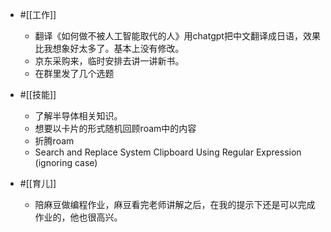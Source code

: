 - #[[工作]]
    - 翻译《如何做不被人工智能取代的人》用chatgpt把中文翻译成日语，效果比我想象好太多了。基本上没有修改。
    - 京东采购来，临时安排去讲一讲新书。
    - 在群里发了几个选题
- #[[技能]]
    - 了解半导体相关知识。
    - 想要以卡片的形式随机回顾roam中的内容
    - 折腾roam
    - Search and Replace System Clipboard Using Regular Expression (ignoring case)
      
- #[[育儿]]
    - 陪麻豆做编程作业，麻豆看完老师讲解之后，在我的提示下还是可以完成作业的，他也很高兴。
